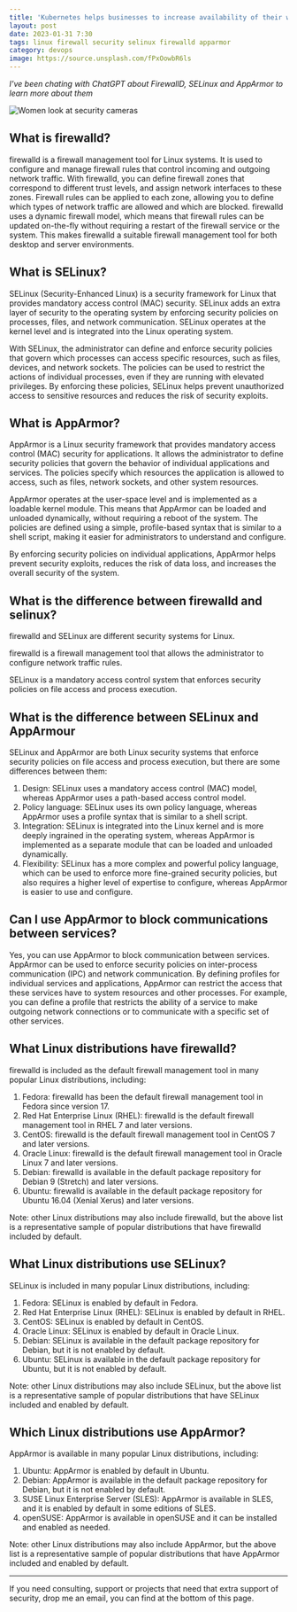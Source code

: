 ```yaml
---
title: 'Kubernetes helps businesses to increase availability of their websites and web applications'
layout: post
date: 2023-01-31 7:30
tags: linux firewall security selinux firewalld apparmor
category: devops
image: https://source.unsplash.com/fPxOowbR6ls
---
```


_I've been chating with ChatGPT about FirewallD, SELinux and AppArmor to learn more about them_

![Women look at security cameras](https://source.unsplash.com/fPxOowbR6ls)

## What is firewalld?

firewalld is a firewall management tool for Linux systems. It is used to configure and manage firewall rules that control incoming and outgoing network traffic. With firewalld, you can define firewall zones that correspond to different trust levels, and assign network interfaces to these zones. Firewall rules can be applied to each zone, allowing you to define which types of network traffic are allowed and which are blocked. firewalld uses a dynamic firewall model, which means that firewall rules can be updated on-the-fly without requiring a restart of the firewall service or the system. This makes firewalld a suitable firewall management tool for both desktop and server environments.

## What is SELinux?

SELinux (Security-Enhanced Linux) is a security framework for Linux that provides mandatory access control (MAC) security. SELinux adds an extra layer of security to the operating system by enforcing security policies on processes, files, and network communication. SELinux operates at the kernel level and is integrated into the Linux operating system.

With SELinux, the administrator can define and enforce security policies that govern which processes can access specific resources, such as files, devices, and network sockets. The policies can be used to restrict the actions of individual processes, even if they are running with elevated privileges. By enforcing these policies, SELinux helps prevent unauthorized access to sensitive resources and reduces the risk of security exploits.

## What is AppArmor?

AppArmor is a Linux security framework that provides mandatory access control (MAC) security for applications. It allows the administrator to define security policies that govern the behavior of individual applications and services. The policies specify which resources the application is allowed to access, such as files, network sockets, and other system resources.

AppArmor operates at the user-space level and is implemented as a loadable kernel module. This means that AppArmor can be loaded and unloaded dynamically, without requiring a reboot of the system. The policies are defined using a simple, profile-based syntax that is similar to a shell script, making it easier for administrators to understand and configure.

By enforcing security policies on individual applications, AppArmor helps prevent security exploits, reduces the risk of data loss, and increases the overall security of the system.

## What is the difference between firewalld and selinux?

firewalld and SELinux are different security systems for Linux.

firewalld is a firewall management tool that allows the administrator to configure network traffic rules.

SELinux is a mandatory access control system that enforces security policies on file access and process execution.

## What is the difference between SELinux and AppArmour

SELinux and AppArmor are both Linux security systems that enforce security policies on file access and process execution, but there are some differences between them:

1. Design: SELinux uses a mandatory access control (MAC) model, whereas AppArmor uses a path-based access control model.
2. Policy language: SELinux uses its own policy language, whereas AppArmor uses a profile syntax that is similar to a shell script.
3. Integration: SELinux is integrated into the Linux kernel and is more deeply ingrained in the operating system, whereas AppArmor is implemented as a separate module that can be loaded and unloaded dynamically.
4. Flexibility: SELinux has a more complex and powerful policy language, which can be used to enforce more fine-grained security policies, but also requires a higher level of expertise to configure, whereas AppArmor is easier to use and configure.
    
## Can I use AppArmor to block communications between services?

Yes, you can use AppArmor to block communication between services. AppArmor can be used to enforce security policies on inter-process communication (IPC) and network communication. By defining profiles for individual services and applications, AppArmor can restrict the access that these services have to system resources and other processes. For example, you can define a profile that restricts the ability of a service to make outgoing network connections or to communicate with a specific set of other services.

## What Linux distributions have firewalld?

firewalld is included as the default firewall management tool in many popular Linux distributions, including:

1. Fedora: firewalld has been the default firewall management tool in Fedora since version 17.
2. Red Hat Enterprise Linux (RHEL): firewalld is the default firewall management tool in RHEL 7 and later versions.
3. CentOS: firewalld is the default firewall management tool in CentOS 7 and later versions.
4. Oracle Linux: firewalld is the default firewall management tool in Oracle Linux 7 and later versions.
5. Debian: firewalld is available in the default package repository for Debian 9 (Stretch) and later versions.
6. Ubuntu: firewalld is available in the default package repository for Ubuntu 16.04 (Xenial Xerus) and later versions.

Note: other Linux distributions may also include firewalld, but the above list is a representative sample of popular distributions that have firewalld included by default.

## What Linux distributions use SELinux?

SELinux is included in many popular Linux distributions, including:

1. Fedora: SELinux is enabled by default in Fedora.
2. Red Hat Enterprise Linux (RHEL): SELinux is enabled by default in RHEL.
3. CentOS: SELinux is enabled by default in CentOS.
4. Oracle Linux: SELinux is enabled by default in Oracle Linux.
5. Debian: SELinux is available in the default package repository for Debian, but it is not enabled by default.
6. Ubuntu: SELinux is available in the default package repository for Ubuntu, but it is not enabled by default.

Note: other Linux distributions may also include SELinux, but the above list is a representative sample of popular distributions that have SELinux included and enabled by default.

## Which Linux distributions use AppArmor?

AppArmor is available in many popular Linux distributions, including:

1. Ubuntu: AppArmor is enabled by default in Ubuntu.
2. Debian: AppArmor is available in the default package repository for Debian, but it is not enabled by default.
3. SUSE Linux Enterprise Server (SLES): AppArmor is available in SLES, and it is enabled by default in some editions of SLES.
4. openSUSE: AppArmor is available in openSUSE and it can be installed and enabled as needed.

Note: other Linux distributions may also include AppArmor, but the above list is a representative sample of popular distributions that have AppArmor included and enabled by default.

___

If you need consulting, support or projects that need that extra support of security, drop me an email, you can find at the bottom of this page.
